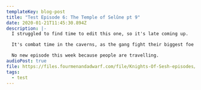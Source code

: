 ```yaml
---
templateKey: blog-post
title: "Test Episode 6: The Temple of Selûne pt 9"
date: 2020-01-21T11:45:30.894Z
description: |-
  I struggled to find time to edit this one, so it's late coming up.

  It's combat time in the caverns, as the gang fight their biggest foe to date!

  No new episode this week because people are travelling.
audioPost: true
file: https://files.fourmenandadwarf.com/file/Knights-Of-Sesh-episodes/Test_Season/D%26D-20200113.mp3
tags:
  - test
---
```

